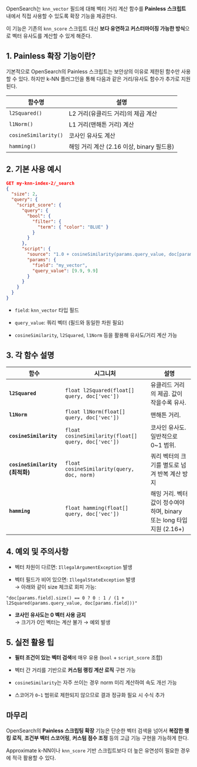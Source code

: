 
OpenSearch는 `knn_vector` 필드에 대해 벡터 거리 계산 함수를 **Painless 스크립트** 내에서 직접 사용할 수 있도록 확장 기능을 제공한다. 

이 기능은 기존의 `knn_score` 스크립트 대신 **보다 유연하고 커스터마이징 가능한 방식**으로 벡터 유사도를 계산할 수 있게 해준다.

## 1. Painless 확장 기능이란?

기본적으로 OpenSearch의 Painless 스크립트는 보안상의 이유로 제한된 함수만 사용할 수 있다. 
하지만 k-NN 플러그인을 통해 다음과 같은 거리/유사도 함수가 추가로 지원된다.

| 함수명                  | 설명                             |
| -------------------- | ------------------------------ |
| `l2Squared()`        | L2 거리(유클리드 거리)의 제곱 계산          |
| `l1Norm()`           | L1 거리(맨해튼 거리) 계산               |
| `cosineSimilarity()` | 코사인 유사도 계산                     |
| `hamming()`          | 해밍 거리 계산 (2.16 이상, binary 필드용) |

## 2. 기본 사용 예시

```json
GET my-knn-index-2/_search
{
  "size": 2,
  "query": {
    "script_score": {
      "query": {
        "bool": {
          "filter": {
            "term": { "color": "BLUE" }
          }
        }
      },
      "script": {
        "source": "1.0 + cosineSimilarity(params.query_value, doc[params.field])",
        "params": {
          "field": "my_vector",
          "query_value": [9.9, 9.9]
        }
      }
    }
  }
}
```

- `field`: `knn_vector` 타입 필드
    
- `query_value`: 쿼리 벡터 (필드와 동일한 차원 필요)
    
- `cosineSimilarity`, `l2Squared`, `l1Norm` 등을 활용해 유사도/거리 계산 가능


## 3. 각 함수 설명

|함수|시그니처|설명|
|---|---|---|
|**`l2Squared`**|`float l2Squared(float[] query, doc['vec'])`|유클리드 거리의 제곱. 값이 작을수록 유사.|
|**`l1Norm`**|`float l1Norm(float[] query, doc['vec'])`|맨해튼 거리.|
|**`cosineSimilarity`**|`float cosineSimilarity(float[] query, doc['vec'])`|코사인 유사도. 일반적으로 0~1 범위.|
|**`cosineSimilarity` (최적화)**|`float cosineSimilarity(query, doc, norm)`|쿼리 벡터의 크기를 별도로 넘겨 반복 계산 방지|
|**`hamming`**|`float hamming(float[] query, doc['vec'])`|해밍 거리. 벡터 값이 정수여야 하며, binary 또는 long 타입 지원 (2.16+)|


## 4. 예외 및 주의사항

- 벡터 차원이 다르면: `IllegalArgumentException` 발생
    
- 벡터 필드가 비어 있으면: `IllegalStateException` 발생  
    → 아래와 같이 size 체크로 회피 가능:
    

```painless
"doc[params.field].size() == 0 ? 0 : 1 / (1 + l2Squared(params.query_value, doc[params.field]))"
```

- **코사인 유사도는 0 벡터 사용 금지**  
    → 크기가 0인 벡터는 계산 불가 → 예외 발생


## 5. 실전 활용 팁

- **필터 조건이 있는 벡터 검색**에 매우 유용 (`bool` + `script_score` 조합)
    
- 벡터 간 거리를 기반으로 **커스텀 랭킹 계산 로직** 구현 가능
    
- `cosineSimilarity`는 자주 쓰이는 경우 norm 미리 계산하여 속도 개선 가능
    
- 스코어가 `0~1` 범위로 제한되지 않으므로 결과 정규화 필요 시 수식 추가


## 마무리

OpenSearch의 **Painless 스크립팅 확장** 기능은 단순한 벡터 검색을 넘어서 **복잡한 랭킹 로직**, **조건부 벡터 스코어링**, **커스텀 점수 조정** 등의 고급 기능 구현을 가능하게 한다.

Approximate k-NN이나 `knn_score` 기반 스크립트보다 더 높은 유연성이 필요한 경우에 적극 활용할 수 있다.